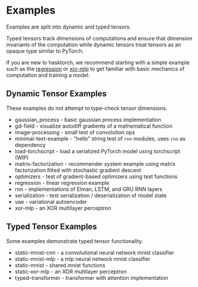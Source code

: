 # Examples

Examples are split into dynamic and typed tensors. 

Typed tensors track dimensions of computations and ensure that 
dimension invariants of the computation while dynamic tensors
treat tensors as an opaque type similar to PyTorch.

If you are new to hasktorch, we recommend starting with a
simple example such as the [regression](examples/regression)
or [xor-mlp](examples/xor-mlp) to get familiar with basic
mechanics of computation and training a model.

## Dynamic Tensor Examples

These examples do not attempt to type-check tensor dimensions.

- gaussian_process - basic gaussian process implementation
- gd-field - visualize autodiff gradients of a mathematical function
- image-processing - small test of convolution ops
- minimal-text-example - "hello" string test of `rnn` modules, uses `rnn` as dependency
- load-torchscript - load a serialized PyTorch model using torchscript (WIP)
- matrix-factorization - recommender system example using matrix factorization fitted with stochastic gradient descent
- optimizers - test of gradient-based optimizers using test functions
- regression - linear regression example
- rnn - implementations of Elman, LSTM, and GRU RNN layers
- serialization - test serialization / deserialization of model state
- vae - variational autoencoder
- xor-mlp - an XOR multilayer perceptron

## Typed Tensor Examples

Some examples demonstrate typed tensor functionality. 

- static-mnist-cnn - a convolutional neural network mnist classifier
- static-mnist-mlp - a mlp neural network mnist classifier
- static-mnist - shared mnist functions
- static-xor-mlp - an XOR multilayer perceptron
- typed-transformer - transformer with attention implementation
